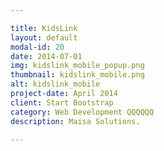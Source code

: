 ```yaml
---

title: KidsLink
layout: default
modal-id: 20
date: 2014-07-01
img: kidslink_mobile_popup.png
thumbnail: kidslink_mobile.png
alt: kidslink_mobile
project-date: April 2014
client: Start Bootstrap
category: Web Development QQQQQQ
description: Maisa Solutions.

---
```

